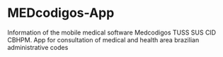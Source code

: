 # MEDcodigos-App
Information of the mobile medical software Medcodigos TUSS SUS CID CBHPM. App for consultation of medical and health area brazilian administrative codes
